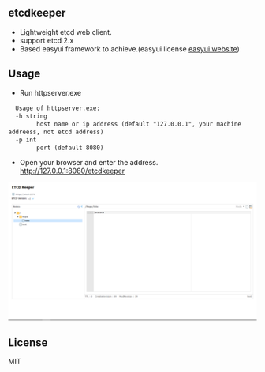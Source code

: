 ## etcdkeeper
* Lightweight etcd web client.
* support etcd 2.x
* Based easyui framework to achieve.(easyui license [easyui website](www.jeasyui.com))

## Usage
* Run httpserver.exe  
```
  Usage of httpserver.exe:  
  -h string  
        host name or ip address (default "127.0.0.1", your machine addreess, not etcd address)
  -p int
        port (default 8080)
```
* Open your browser and enter the address. http://127.0.0.1:8080/etcdkeeper

![image](https://github.com/evildecay/etcdkeeper/raw/master/screenshots/ui.png)

## License
MIT
